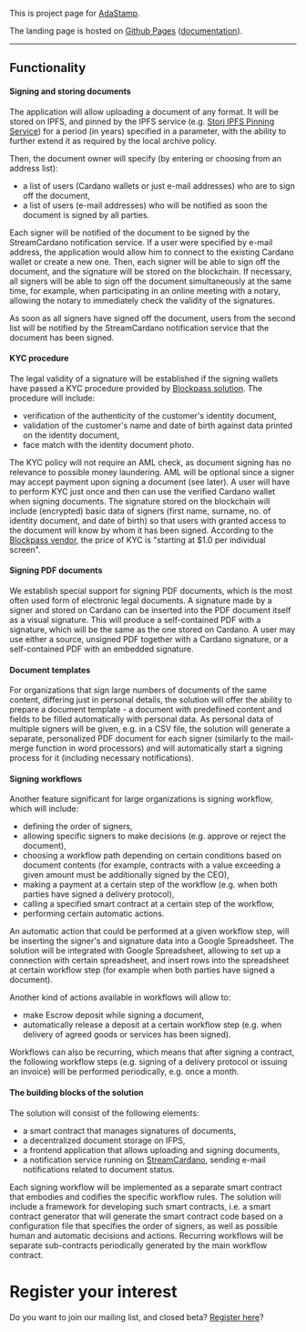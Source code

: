 
This is project page for [AdaStamp](https://cardano.ideascale.com/c/idea/414067).

The landing page is hosted on [Github Pages](https://pages.github.com) ([documentation](https://docs.github.com/en/pages)).

---
## Functionality
#### Signing and storing documents

The application will allow uploading a document of any format. It will be stored on IPFS, and pinned by the IPFS service (e.g. [Storj IPFS Pinning Service](https://docs.storj.io/dcs/how-tos/storj-ipfs-pinning-service-beta/)) for a period (in years) specified in a parameter, with the ability to further extend it as required by the local archive policy.

Then, the document owner will specify (by entering or choosing from an address list):

- a list of users (Cardano wallets or just e-mail addresses) who are to sign off the document,
- a list of users (e-mail addresses) who will be notified as soon the document is signed by all parties.


Each signer will be notified of the document to be signed by the StreamCardano notification service. If a user were specified by e-mail address, the application would allow him to connect to the existing Cardano wallet or create a new one. Then, each signer will be able to sign off the document, and the signature will be stored on the blockchain. If necessary, all signers will be able to sign off the document simultaneously at the same time, for example, when participating in an online meeting with a notary, allowing the notary to immediately check the validity of the signatures.

As soon as all signers have signed off the document, users from the second list will be notified by the StreamCardano notification service that the document has been signed.

#### KYC procedure

The legal validity of a signature will be established if the signing wallets have passed a KYC procedure provided by [Blockpass solution](https://www.blockpass.org/2022/04/20/blockpass-partners-with-emurgo-to-provide-on-chain-kyc-to-cardano-blockchain-ecosystem). The procedure will include:

- verification of the authenticity of the customer's identity document,
- validation of the customer's name and date of birth against data printed on the identity document,
- face match with the identity document photo.

The KYC policy will not require an AML check, as document signing has no relevance to possible money laundering. AML will be optional since a signer may accept payment upon signing a document (see later). A user will have to perform KYC just once and then can use the verified Cardano wallet when signing documents. The signature stored on the blockchain will include (encrypted) basic data of signers (first name, surname, no. of identity document, and date of birth) so that users with granted access to the document will know by whom it has been signed. According to the [Blockpass vendor](https://www.blockpass.org/2020/10/20/limited-offer-kyc-aml-screening-sale), the price of KYC is "starting at $1.0 per individual screen".

#### Signing PDF documents
We establish special support for signing PDF documents, which is the most often used form of electronic legal documents. A signature made by a signer and stored on Cardano can be inserted into the PDF document itself as a visual signature. This will produce a self-contained PDF with a signature, which will be the same as the one stored on Cardano. A user may use either a source, unsigned PDF together with a Cardano signature, or a self-contained PDF with an embedded signature.
#### Document templates

For organizations that sign large numbers of documents of the same content, differing just in personal details, the solution will offer the ability to prepare a document template - a document with predefined content and fields to be filled automatically with personal data. As personal data of multiple signers will be given, e.g. in a CSV file, the solution will generate a separate, personalized PDF document for each signer (similarly to the mail-merge function in word processors) and will automatically start a signing process for it (including necessary notifications).

#### Signing workflows

Another feature significant for large organizations is signing workflow, which will include:

- defining the order of signers,
- allowing specific signers to make decisions (e.g. approve or reject the document),
- choosing a workflow path depending on certain conditions based on document contents (for example, contracts with a value exceeding a given amount must be additionally signed by the CEO),
- making a payment at a certain step of the workflow (e.g. when both parties have signed a delivery protocol),
- calling a specified smart contract at a certain step of the workflow,
- performing certain automatic actions.

An automatic action that could be performed at a given workflow step, will be inserting the signer's and signature data into a Google Spreadsheet. The solution will be integrated with Google Spreadsheet, allowing to set up a connection with certain spreadsheet, and insert rows into the spreadsheet at certain workflow step (for example when both parties have signed a document).

Another kind of actions available in workflows will allow to:

- make Escrow deposit while signing a document,
- automatically release a deposit at a certain workflow step (e.g. when delivery of agreed goods or services has been signed).

Workflows can also be recurring, which means that after signing a contract, the following workflow steps (e.g. signing of a delivery protocol or issuing an invoice) will be performed periodically, e.g. once a month.

#### The building blocks of the solution

The solution will consist of the following elements:

- a smart contract that manages signatures of documents,
- a decentralized document storage on IFPS,
- a frontend application that allows uploading and signing documents,
- a notification service running on [StreamCardano](https://cardano.ideascale.com/c/idea/396549), sending e-mail notifications related to document status.

Each signing workflow will be implemented as a separate smart contract that embodies and codifies the specific workflow rules. The solution will include a framework for developing such smart contracts, i.e. a smart contract generator that will generate the smart contract code based on a configuration file that specifies the order of signers, as well as possible human and automatic decisions and actions. Recurring workflows will be separate sub-contracts periodically generated by the main workflow contract.

# Register your interest

Do you want to join our mailing list, and closed beta? [Register here](adastamp@migamake.com)?
